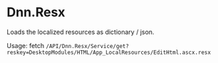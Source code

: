 # Dnn.Resx

Loads the localized resources as dictionary / json.

Usage:  fetch `/API/Dnn.Resx/Service/get?reskey=DesktopModules/HTML/App_LocalResources/EditHtml.ascx.resx`